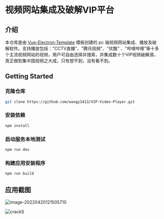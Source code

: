 # 视频网站集成及破解VIP平台

## 介绍

本仓库是由 [Vue-Electron-Template](https://github.com/mubaidr/vue-electron-template) 模板创建的 pc 端视频网站集成、播放及破解软件。支持播放包括："CCTV直播"、"腾讯视频"、"优酷" 、"哔哩哔哩"等十多个主流视频网站的视频，用户可自由选择并搜索，并集成数十个VIP视频破解源，真正做到集中国视频之大成，只有想不到，没有看不到。

## Getting Started

### 克隆仓库

```sh
git clone https://github.com/wangy1413/VIP-Video-Player.git
```

### 安装依赖

```bash
npm install
```

### 启动服务本地测试

```bash
npm run dev
```

### 构建应用安装程序

```bash
npm run build
```

## 应用截图

![image-20220420121505710](https://md-1257824135.cos.ap-nanjing.myqcloud.com/uPic/image-20220420121505710.png?watermark/2/text/eWlnZTAwMQ==/fontsize/30/dissolve/40/dx/40/dy/40&imageMogr2/format/webp&watermark/3/type/3/text/eWlnZQ==)



![crackS](https://md-1257824135.cos.ap-nanjing.myqcloud.com/uPic/crackS.png?watermark/2/text/eWlnZTAwMQ==/fontsize/30/dissolve/40/dx/40/dy/40&imageMogr2/format/webp&watermark/3/type/3/text/eWlnZQ==)






